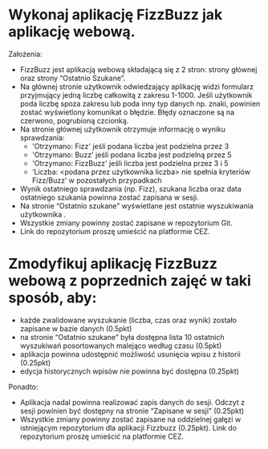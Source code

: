 # Wykonaj aplikację FizzBuzz jak aplikację webową.

Założenia:
- FizzBuzz jest aplikacją webową składającą się z 2 stron: strony głównej oraz
strony “Ostatnio Szukane”.
- Na głównej stronie użytkownik odwiedzający aplikację widzi formularz
przyjmujący jedną liczbę całkowitą z zakresu 1-1000. Jeśli użytkownik poda
liczbę spoza zakresu lub poda inny typ danych np. znaki, powinien zostać
wyświetlony komunikat o błędzie. Błędy oznaczone są na czerwono,
pogrubioną czcionką.
- Na stronie głównej użytkownik otrzymuje informację o wyniku
sprawdzania:
  - 'Otrzymano: Fizz' jeśli podana liczba jest podzielna przez 3
  - 'Otrzymano: Buzz' jeśli podana liczba jest podzielną przez 5
  - 'Otrzymano: FizzBuzz' jeśli liczba jest podzielna przez 3 i 5
  - ‘Liczba: <podana przez użytkownika liczba> nie spełnia kryteriów
Fizz/Buzz’ w pozostałych przypadkach
- Wynik ostatniego sprawdzania (np. Fizz), szukana liczba oraz data
ostatniego szukania powinna zostać zapisana w sesji.
- Na stronie “Ostatnio szukane” wyświetlane jest ostatnie wyszukiwania
użytkownika .
- Wszystkie zmiany powinny zostać zapisane w repozytorium Git.
- Link do repozytorium proszę umieścić na platformie CEZ.

# Zmodyfikuj aplikację FizzBuzz webową z poprzednich zajęć w taki sposób, aby:

- każde zwalidowane wyszukanie (liczba, czas oraz wynik) zostało zapisane w
bazie danych (0.5pkt)
- na stronie “Ostatnio szukane” była dostępna lista 10 ostatnich wyszukiwań
posortowanych malejąco według czasu (0.5pkt)
- aplikacja powinna udostępnić możliwość usunięcia wpisu z historii
(0.25pkt)
- edycja historycznych wpisów nie powinna być dostępna (0.25pkt)

Ponadto:

- Aplikacja nadal powinna realizować zapis danych do sesji. Odczyt z sesji
powinien być dostępny na stronie “Zapisane w sesji” (0.25pkt)
- Wszystkie zmiany powinny zostać zapisane na oddzielnej gałęzi w
istniejącym repozytorium dla aplikacji Fizzbuzz (0.25pkt). Link do
repozytorium proszę umieścić na platformie CEZ.
